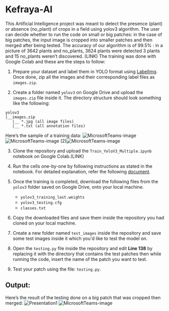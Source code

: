 # Kefraya-AI

This Artificial Intelligence project was meant to detect the presence (plant) or absence (no_plant) of crops in a field using yolov3 algorithm. The user can decide whether to run the code on small or big patches: in the case of big patches, the input image is cropped into smaller patches and then merged after being tested. The accuracy of our algorithm is of 99.5% : in a picture of 3642 plants and no_plants, 3624 plants were detected 3 plants and 15 no_plants weren’t discovered.
(LINK)
The training was done with Google Colab and these are the steps to follow:
1. Prepare your dataset and label them in YOLO format using [LabelImg](https://github.com/tzutalin/labelImg). Once done, zip all the images and their corresponding label files as `images.zip`.

2. Create a folder named `yolov3` on Google Drive and upload the `images.zip` file inside it. The directory structure should look something like the following:
```
yolov3
|__images.zip
   |__ *.jpg (all image files)
   |__ *.txt (all annotation files)
```
Here’s the sample of a training data:
![MicrosoftTeams-image](https://user-images.githubusercontent.com/88712232/130236622-e6bccf1e-c7af-48c8-a246-f426813ac57b.png)
![MicrosoftTeams-image (2)](https://user-images.githubusercontent.com/88712232/130236640-711ebb6a-425e-40b2-b9ec-3fc18284a973.png)![MicrosoftTeams-image](https://user-images.githubusercontent.com/88712232/130236751-c245aad4-a1f1-4421-ae93-808740b06ce1.png)

3. Clone the repository and upload the `Train_YoloV3_Multiple.ipynb` notebook on Google Colab.(LINK)

4. Run the cells one-by-one by following instructions as stated in the notebook. For detailed explanation, refer the following [document](https://github.com/NSTiwari/YOLOv3-Custom-Object-Detection/blob/main/YOLOv3%20Custom%20Object%20Detection%20with%20Transfer%20Learning.pdf).

5. Once the training is completed, download the following files from the `yolov3` folder saved on Google Drive, onto your local machine.
   - `yolov3_training_last.weights`
   - `yolov3_testing.cfg`
   - `classes.txt`
   
6. Copy the downloaded files and save them inside the repository you had cloned on your local machine.

7. Create a new folder named `test_images` inside the repository and save some test images inside it which you'd like to test the model on.

8. Open the `testing.py` file inside the repository and edit **Line 138**  by replacing it with the directory that contains the test patches then while running the code, insert the name of the patch you want to test.

9. Test your patch using the file: `testing.py`.

## Output:
Here’s the result of the testing done on a big patch that was cropped then merged:
![Presentation1](https://user-images.githubusercontent.com/88712232/130236231-593d3c62-eca5-4ba7-8fcf-f782c17f4075.jpg)
![MicrosoftTeams-image](https://user-images.githubusercontent.com/88712232/130236792-31f618ec-74ce-4dcb-8edd-08bdc290d360.png)
